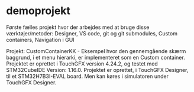 # demoprojekt
Første fælles projekt hvor der arbejdes med at bruge disse værktøjer/metoder: Designer, VS code, git og git submodules, Custom containers, Navigation i GUI

Projekt: CustomContainerKK - Eksempel hvor den gennemgående skærm baggrund, i et menu hierarki, er implementeret som en Custom container. 
Projektet er oprettet i TouchGFX version 4.24.2, og testet med STM32CubeIDE Version: 1.16.0. Projektet er oprettet, i TouchGFX Designer, til et STM32H7B3I-EVAL board. 
Men kan køres i simulatoren under TouchGFX Designer.
